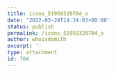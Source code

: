 ```yaml
---
title: icons_51958320704_o
date: '2022-03-24T14:34:03+00:00'
status: publish
permalink: /icons_51958320704_o
author: whoisdsmith
excerpt: ''
type: attachment
id: 784
---
```

<!DOCTYPE html PUBLIC "-//W3C//DTD HTML 4.0 Transitional//EN" "http://www.w3.org/TR/REC-html40/loose.dtd">
<?xml encoding="UTF-8">
